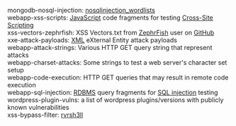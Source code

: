 mongodb-nosql-injection: [nosqlinjection_wordlists](https://github.com/cr0hn/nosqlinjection_wordlists)  
webapp-xss-scripts: [JavaScript](https://en.wikipedia.org/wiki/JavaScript) code fragments for testing [Cross-Site Scripting](https://www.owasp.org/index.php/Cross-site_Scripting_%28XSS%29)    
xss-vectors-zephrfish: XSS Vectors.txt from [ZephrFish](https://blog.zsec.uk/) user on [GitHub](https://github.com/zephrfish)  
xxe-attack-payloads: [XML](https://en.wikipedia.org/wiki/XML) eXternal Entity attack payloads  
webapp-attack-strings: Various HTTP GET query string that represent attacks  
webapp-charset-attacks: Some strings to test a web server's character set setup  
webapp-code-execution: HTTP GET queries that may result in remote code execution  
webapp-sql-injection: [RDBMS](https://en.wikipedia.org/wiki/Relational_database_management_system) query fragments for [SQL injection](https://www.owasp.org/index.php/SQL_Injection) testing  
wordpress-plugin-vulns: a list of wordpress plugins/versions with publicly known vulnerabilities  
xss-bypass-filter: [rvrsh3ll](https://gist.github.com/rvrsh3ll/09a8b933291f9f98e8ec "xxsfilterbypass.lst")  
